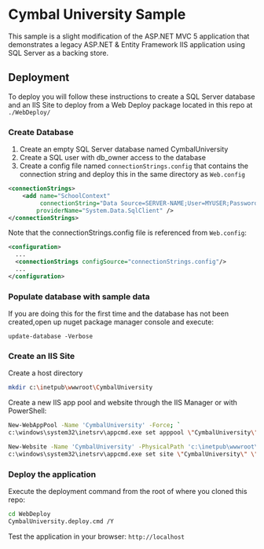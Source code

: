 # Cymbal University Sample
This sample is a slight modification of the ASP.NET MVC 5 application that demonstrates a legacy ASP.NET & Entity Framework IIS application using SQL Server as a backing store.

## Deployment

To deploy you will follow these instructions to create a SQL Server database and an IIS Site to deploy from a Web Deploy package located in this repo at ```./WebDeploy/```

### Create Database

1. Create an empty SQL Server database named CymbalUniversity 
1. Create a SQL user with db_owner access to the database
1. Create a config file named ```connectionStrings.config``` that contains the connection string and deploy this in the same directory as ```Web.config```

```xml
<connectionStrings>
    <add name="SchoolContext"
         connectionString="Data Source=SERVER-NAME;User=MYUSER;Password=MYPASSWORD;Initial Catalog=CymbalUniversity;"
        providerName="System.Data.SqlClient" />
</connectionStrings>
```

Note that the connectionStrings.config file is referenced from ```Web.config```:
```xml
<configuration>
  ...
  <connectionStrings configSource="connectionStrings.config"/>
  ...
</configuration>
```

### Populate database with sample data

 If you are doing this for the first time and the database has not been created,open up nuget package manager console and execute:
 ```
 update-database -Verbose
 ```

### Create an IIS Site

Create a host directory

```bash
mkdir c:\inetpub\wwwroot\CymbalUniversity
```

Create a new IIS app pool and website through the IIS Manager or with PowerShell:

```bash
New-WebAppPool -Name 'CymbalUniversity' -Force; `
c:\windows\system32\inetsrv\appcmd.exe set apppool \"CymbalUniversity\" \"/processModel.identityType:ApplicationPoolIdentity\";

New-Website -Name 'CymbalUniversity' -PhysicalPath 'c:\inetpub\wwwroot\cymbaluniversity' -Port 80 -Force; `
c:\windows\system32\inetsrv\appcmd.exe set site \"CymbalUniversity\" \"/[path='/'].applicationPool:CymbalUniversity\";
```

### Deploy the application

Execute the deployment command from the root of where you cloned this repo:

```bash
cd WebDeploy
CymbalUniversity.deploy.cmd /Y
```

Test the application in your browser: ```http://localhost```

